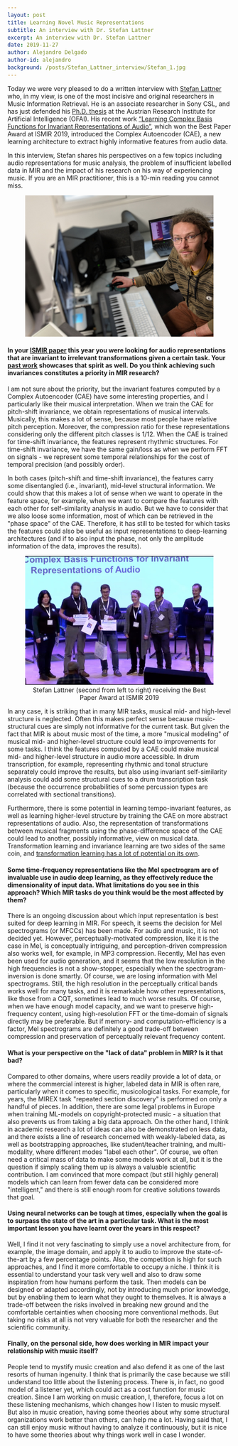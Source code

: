 ```yaml
---
layout: post
title: Learning Novel Music Representations
subtitle: An interview with Dr. Stefan Lattner
excerpt: An interview with Dr. Stefan Lattner
date: 2019-11-27
author: Alejandro Delgado
author-id: alejandro
background: /posts/Stefan_Lattner_interview/Stefan_1.jpg
---
```


Today we were very pleased to do a written interview with [Stefan Lattner](https://csl.sony.fr/team/dr-stefan-lattner/) who, in my view, is one of the most incisive and original researchers in Music Information Retrieval. He is an associate researcher in Sony CSL, and has just defended his [Ph.D. thesis](https://www.researchgate.net/publication/337482494_Modeling_Musical_Structure_with_Artificial_Neural_Networks) at the Austrian Research Institute for Artificial Intelligence (OFAI). His recent work [“Learning Complex Basis Functions for Invariant Representations of Audio”](http://archives.ismir.net/ismir2019/paper/000085.pdf), which won the Best Paper Award at ISMIR 2019, introduced the Complex Autoencoder (CAE), a new learning architecture to extract highly informative features from audio data.

In this interview, Stefan shares his perspectives on a few topics including audio representations for music analysis, the problem of insufficient labelled data in MIR and the impact of his research on his way of experiencing music. If you are an MIR practitioner, this is a 10-min reading you cannot miss.

<div style="text-align:center">
<figure class="figure">
  <img src="/posts/Stefan_Lattner_interview/Stefan_2.jpg" alt="Stefan Lattner" class="figure-img img-fluid mx-auto d-flex" width="500"/>
</figure>
</div>

#### In your [ISMIR paper](http://archives.ismir.net/ismir2019/paper/000085.pdf) this year you were looking for audio representations that are invariant to irrelevant transformations given a certain task. Your [past work](https://arxiv.org/pdf/1708.05325.pdf) showcases that spirit as well. Do you think achieving such invariances constitutes a priority in MIR research?

I am not sure about the priority, but the invariant features computed by a Complex Autoencoder (CAE) have some interesting properties, and I particularly like their musical interpretation. When we train the CAE for pitch-shift invariance, we obtain representations of musical intervals. Musically, this makes a lot of sense, because most people have relative pitch perception. Moreover, the compression ratio for these representations considering only the different pitch classes is 1/12. When the CAE is trained for time-shift invariance, the features represent rhythmic structures. For time-shift invariance, we have the same gain/loss as when we perform FFT on signals - we represent some temporal relationships for the cost of temporal precision (and possibly order).

In both cases (pitch-shift and time-shift invariance), the features carry some disentangled (i.e., invariant), mid-level structural information. We could show that this makes a lot of sense when we want to operate in the feature space, for example, when we want to compare the features with each other for self-similarity analysis in audio. But we have to consider that we also loose some information, most of which can be retrieved in the "phase space" of the CAE. Therefore, it has still to be tested for which tasks the features could also be useful as input representations to deep-learning architectures (and if to also input the phase, not only the amplitude information of the data, improves the results).

<div style="text-align:center">
<figure class="figure">
  <img src="/posts/Stefan_Lattner_interview/Stefan_3.jpg" alt="Stefan Lattner (second from left to right) receiving the Best Paper Award at ISMIR 2019" class="figure-img img-fluid mx-auto d-flex" width="500"/>
  <figcaption class="figure-caption text-center" markdown="1">
  Stefan Lattner (second from left to right) receiving the Best Paper Award at ISMIR 2019
  </figcaption>
</figure>
</div>

In any case, it is striking that in many MIR tasks, musical mid- and high-level structure is neglected. Often this makes perfect sense because music-structural cues are simply not informative for the current task. But given the fact that MIR is about music most of the time, a more "musical modeling" of musical mid- and higher-level structure could lead to improvements for some tasks. I think the features computed by a CAE could make musical mid- and higher-level structure in audio more accessible. In drum transcription, for example, representing rhythmic and tonal structure separately could improve the results, but also using invariant self-similarity analysis could add some structural cues to a drum transcription task (because the occurrence probabilities of some percussion types are correlated with sectional transitions). 

Furthermore, there is some potential in learning tempo-invariant features, as well as learning higher-level structure by training the CAE on more abstract representations of audio. Also, the representation of transformations between musical fragments using the phase-difference space of the CAE could lead to another, possibly informative, view on musical data. Transformation learning and invariance learning are two sides of the same coin, and [transformation learning has a lot of potential on its own](http://archives.ismir.net/ismir2019/paper/000085.pdf).

#### Some time-frequency representations like the Mel spectrogram are of invaluable use in audio deep learning, as they effectively reduce the dimensionality of input data. What limitations do you see in this approach? Which MIR tasks do you think would be the most affected by them?

There is an ongoing discussion about which input representation is best suited for deep learning in MIR. For speech, it seems the decision for Mel spectrograms (or MFCCs) has been made. For audio and music, it is not decided yet. However, perceptually-motivated compression, like it is the case in Mel, is conceptually intriguing, and perception-driven compression also works well, for example, in MP3 compression. Recently, Mel has even been used for audio generation, and it seems that the low resolution in the high frequencies is not a show-stopper, especially when the spectrogram-inversion is done smartly. Of course, we are losing information with Mel spectrograms. Still, the high resolution in the perceptually critical bands works well for many tasks, and it is remarkable how other representations, like those from a CQT, sometimes lead to much worse results. Of course, when we have enough model capacity, and we want to preserve high-frequency content, using high-resolution FFT or the time-domain of signals directly may be preferable. But if memory- and computation-efficiency is a factor, Mel spectrograms are definitely a good trade-off between compression and preservation of perceptually relevant frequency content.

#### What is your perspective on the "lack of data" problem in MIR? Is it that bad?

Compared to other domains, where users readily provide a lot of data, or where the commercial interest is higher, labeled data in MIR is often rare, particularly when it comes to specific, musicological tasks. For example, for years, the MIREX task "repeated section discovery" is performed on only a handful of pieces. In addition, there are some legal problems in Europe when training ML-models on copyright-protected music - a situation that also prevents us from taking a big data approach. On the other hand, I think in academic research a lot of ideas can also be demonstrated on less data, and there exists a line of research concerned with weakly-labeled data, as well as bootstrapping approaches, like student/teacher training, and multi-modality, where different modes "label each other". Of course, we often need a critical mass of data to make some models work at all, but it is the question if simply scaling them up is always a valuable scientific contribution. I am convinced that more compact (but still highly general) models which can learn from fewer data can be considered more "intelligent," and there is still enough room for creative solutions towards that goal.

#### Using neural networks can be tough at times, especially when the goal is to surpass the state of the art in a particular task. What is the most important lesson you have learnt over the years in this respect?

Well, I find it not very fascinating to simply use a novel architecture from, for example, the image domain, and apply it to audio to improve the state-of-the-art by a few percentage points. Also, the competition is high for such approaches, and I find it more comfortable to occupy a niche. I think it is essential to understand your task very well and also to draw some inspiration from how humans perform the task. Then models can be designed or adapted accordingly, not by introducing much prior knowledge, but by enabling them to learn what they ought to themselves. It is always a trade-off between the risks involved in breaking new ground and the comfortable certainties when choosing more conventional methods. But taking no risks at all is not very valuable for both the researcher and the scientific community.

#### Finally, on the personal side, how does working in MIR impact your relationship with music itself?

People tend to mystify music creation and also defend it as one of the last resorts of human ingenuity. I think that is primarily the case because we still understand too little about the listening process. There is, in fact, no good model of a listener yet, which could act as a cost function for music creation. Since I am working on music creation, I, therefore, focus a lot on these listening mechanisms, which changes how I listen to music myself. But also in music creation, having some theories about why some structural organizations work better than others, can help me a lot. Having said that, I can still enjoy music without having to analyze it continuously, but it is nice to have some theories about why things work well in case I wonder.
